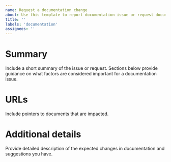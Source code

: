 ```yaml
---
name: Request a documentation change
about: Use this template to report documentation issue or request documentation changes
title: ''
labels: 'documentation'
assignees: ''
---
```


# Summary
Include a short summary of the issue or request. Sections below provide
guidance on what factors are considered important for a documentation
issue.

# URLs
Include pointers to documents that are impacted.

# Additional details
Provide detailed description of the expected changes in documentation
and suggestions you have.
